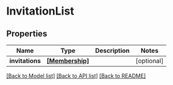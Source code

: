 # InvitationList


## Properties
Name | Type | Description | Notes
------------ | ------------- | ------------- | -------------
**invitations** | [**[Membership]**](Membership.md) |  | [optional] 

[[Back to Model list]](../README.md#documentation-for-models) [[Back to API list]](../README.md#documentation-for-api-endpoints) [[Back to README]](../README.md)



